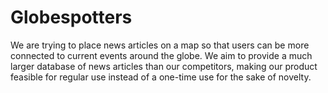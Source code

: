 # Globespotters

We are trying to place news articles on a map so that users can be more connected to current events around the globe. We aim to provide a much larger database of news articles than our competitors, making our product feasible for regular use instead of a one-time use for the sake of novelty.
